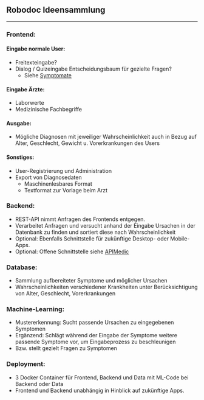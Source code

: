## Robodoc Ideensammlung
---
### Frontend:
#### Eingabe normale User:
- Freitexteingabe?
- Dialog / Quizeingabe Entscheidungsbaum für gezielte Fragen?
    - Siehe [Symptomate](https://symptomate.com/)  

#### Eingabe Ärzte:
- Laborwerte
- Medizinische Fachbegriffe

#### Ausgabe:
- Mögliche Diagnosen mit jeweiliger Wahrscheinlichkeit auch in Bezug auf Alter, Geschlecht, Gewicht u. Vorerkrankungen des Users

#### Sonstiges:
- User-Registrierung und Administration
- Export von Diagnosedaten 
    - Maschinenlesbares Format
    - Textformat zur Vorlage beim Arzt

### Backend:
- REST-API nimmt Anfragen des Frontends entgegen. 
- Verarbeitet Anfragen und versucht anhand der Eingabe Ursachen in der Datenbank zu finden und sortiert diese nach Wahrscheinlichkeit
- Optional: Ebenfalls Schnittstelle für zukünftige Desktop- oder Mobile-Apps.
- Optional: Offene Schnittstelle siehe [APIMedic](https://apimedic.com/)


### Database:
- Sammlung aufbereiteter Symptome und möglicher Ursachen 
- Wahrscheinlichkeiten verschiedener Krankheiten unter Berücksichtigung von Alter, Geschlecht, Vorerkrankungen

### Machine-Learning:
- Mustererkennung: Sucht passende Ursachen zu eingegebenen Symptomen
- Ergänzend: Schlägt während der Eingabe der Symptome weitere passende Symptome vor, um Eingabeprozess zu beschleunigen
- Bzw. stellt gezielt Fragen zu Symptomen

### Deployment:
- 3 Docker Container für Frontend, Backend und Data mit ML-Code bei Backend oder Data
- Frontend und Backend unabhängig in Hinblick auf zukünftige Apps.